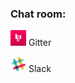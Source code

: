 ### Chat room:

[![gitter](gitter.png)](https://gitter.im/ksis-group/chat) Gitter

[![slack](slack.png)](https://ksis.slack.com/messages/chat/) Slack
